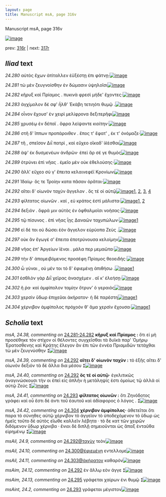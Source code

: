 ```yaml
---
layout: page
title: Manuscript msA, page 316v
---
```


Manuscript msA, page 316v

[![image](http://www.homermultitext.org/iipsrv?OBJ=IIP,1.0&FIF=/project/homer/pyramidal/deepzoom/hmt/vaimg/2017a/VA316VN_0818.tif&WID=100&CVT=JPEG)](http://www.homermultitext.org/ict2/?urn=urn:cite2:hmt:vaimg.2017a:VA316VN_0818)

prev:  [316r](../316r) | next:  [317r](../317r)

## *Iliad* text

*24.280* <a id="24.280"/> αὐτὸς ἔχων ἀτίταλλεν ἐϋξέστῃ ἐπι φάτνῃ·[![image](http://www.homermultitext.org/iipsrv?OBJ=IIP,1.0&FIF=/project/homer/pyramidal/deepzoom/hmt/vaimg/2017a/VA316VN_0818.tif&RGN=0.483,0.214,0.402,0.0338&WID=1000&CVT=JPEG)](http://www.homermultitext.org/ict2/?urn=urn:cite2:hmt:vaimg.2017a:VA316VN_0818@0.483,0.214,0.402,0.0338)

*24.281* <a id="24.281"/> τὼ μὲν ζευγνοίσθην ἐν δώμασιν ὑψηλοῖσι[![image](http://www.homermultitext.org/iipsrv?OBJ=IIP,1.0&FIF=/project/homer/pyramidal/deepzoom/hmt/vaimg/2017a/VA316VN_0818.tif&RGN=0.47,0.2372,0.381,0.027&WID=1000&CVT=JPEG)](http://www.homermultitext.org/ict2/?urn=urn:cite2:hmt:vaimg.2017a:VA316VN_0818@0.47,0.2372,0.381,0.027)

*24.282* <a id="24.282"/> κῆρυξ καὶ Πρίαμος . πυκινὰ φρεσὶ μήδε' ἔχοντες·[![image](http://www.homermultitext.org/iipsrv?OBJ=IIP,1.0&FIF=/project/homer/pyramidal/deepzoom/hmt/vaimg/2017a/VA316VN_0818.tif&RGN=0.482,0.259,0.42,0.027&WID=1000&CVT=JPEG)](http://www.homermultitext.org/ict2/?urn=urn:cite2:hmt:vaimg.2017a:VA316VN_0818@0.482,0.259,0.42,0.027)

*24.283* <a id="24.283"/> ἀγχίμολον δέ σφ' ἦλθ' Ἑκάβη τετιηότι θυμῷ .[![image](http://www.homermultitext.org/iipsrv?OBJ=IIP,1.0&FIF=/project/homer/pyramidal/deepzoom/hmt/vaimg/2017a/VA316VN_0818.tif&RGN=0.479,0.277,0.394,0.027&WID=1000&CVT=JPEG)](http://www.homermultitext.org/ict2/?urn=urn:cite2:hmt:vaimg.2017a:VA316VN_0818@0.479,0.277,0.394,0.027)

*24.284* <a id="24.284"/> οἶνον ἔχουσ' ἐν χειρὶ μελίφρονα δεξιτερῆφι[![image](http://www.homermultitext.org/iipsrv?OBJ=IIP,1.0&FIF=/project/homer/pyramidal/deepzoom/hmt/vaimg/2017a/VA316VN_0818.tif&RGN=0.477,0.295,0.406,0.027&WID=1000&CVT=JPEG)](http://www.homermultitext.org/ict2/?urn=urn:cite2:hmt:vaimg.2017a:VA316VN_0818@0.477,0.295,0.406,0.027)

*24.285* <a id="24.285"/> χρυσέῳ ἐν δέπαϊ . ὄφρα λείψαντε κιοίτην·[![image](http://www.homermultitext.org/iipsrv?OBJ=IIP,1.0&FIF=/project/homer/pyramidal/deepzoom/hmt/vaimg/2017a/VA316VN_0818.tif&RGN=0.476,0.3146,0.397,0.027&WID=1000&CVT=JPEG)](http://www.homermultitext.org/ict2/?urn=urn:cite2:hmt:vaimg.2017a:VA316VN_0818@0.476,0.3146,0.397,0.027)

*24.286* <a id="24.286"/> στῆ δ' ἵππων προπάροιθεν . ἔπος τ' ἔφατ' , έκ τ' ὀνόμαζε·[![image](http://www.homermultitext.org/iipsrv?OBJ=IIP,1.0&FIF=/project/homer/pyramidal/deepzoom/hmt/vaimg/2017a/VA316VN_0818.tif&RGN=0.481,0.3326,0.437,0.0353&WID=1000&CVT=JPEG)](http://www.homermultitext.org/ict2/?urn=urn:cite2:hmt:vaimg.2017a:VA316VN_0818@0.481,0.3326,0.437,0.0353)

*24.287* <a id="24.287"/> τῆ , σπεῖσον Διῒ πατρὶ , καὶ εὔχεο οἴκαδ' ἱ̈κέσθαι[![image](http://www.homermultitext.org/iipsrv?OBJ=IIP,1.0&FIF=/project/homer/pyramidal/deepzoom/hmt/vaimg/2017a/VA316VN_0818.tif&RGN=0.481,0.3506,0.407,0.0315&WID=1000&CVT=JPEG)](http://www.homermultitext.org/ict2/?urn=urn:cite2:hmt:vaimg.2017a:VA316VN_0818@0.481,0.3506,0.407,0.0315)

*24.288* <a id="24.288"/> ὰψ' ἐκ δυσμενέων ἀνδρῶν· ἐπεὶ ἂρ σέ γε θυμὸς[![image](http://www.homermultitext.org/iipsrv?OBJ=IIP,1.0&FIF=/project/homer/pyramidal/deepzoom/hmt/vaimg/2017a/VA316VN_0818.tif&RGN=0.482,0.3679,0.407,0.0345&WID=1000&CVT=JPEG)](http://www.homermultitext.org/ict2/?urn=urn:cite2:hmt:vaimg.2017a:VA316VN_0818@0.482,0.3679,0.407,0.0345)

*24.289* <a id="24.289"/> ὀτρύνει ἐπὶ νῆας . ἐμεῖο μὲν οὐκ ἐθελούσης·[![image](http://www.homermultitext.org/iipsrv?OBJ=IIP,1.0&FIF=/project/homer/pyramidal/deepzoom/hmt/vaimg/2017a/VA316VN_0818.tif&RGN=0.473,0.3949,0.407,0.0233&WID=1000&CVT=JPEG)](http://www.homermultitext.org/ict2/?urn=urn:cite2:hmt:vaimg.2017a:VA316VN_0818@0.473,0.3949,0.407,0.0233)

*24.290* <a id="24.290"/> ἂλλ' εὔχεο σύ γ' ἔπειτα κελαινεφέϊ Κρονίωνι[![image](http://www.homermultitext.org/iipsrv?OBJ=IIP,1.0&FIF=/project/homer/pyramidal/deepzoom/hmt/vaimg/2017a/VA316VN_0818.tif&RGN=0.475,0.4114,0.399,0.0233&WID=1000&CVT=JPEG)](http://www.homermultitext.org/ict2/?urn=urn:cite2:hmt:vaimg.2017a:VA316VN_0818@0.475,0.4114,0.399,0.0233)

*24.291* <a id="24.291"/> Ἰδαίῳ· ὅς τε Τροίην κατα πᾶσαν ὁρᾶται·[![image](http://www.homermultitext.org/iipsrv?OBJ=IIP,1.0&FIF=/project/homer/pyramidal/deepzoom/hmt/vaimg/2017a/VA316VN_0818.tif&RGN=0.473,0.4317,0.377,0.0233&WID=1000&CVT=JPEG)](http://www.homermultitext.org/ict2/?urn=urn:cite2:hmt:vaimg.2017a:VA316VN_0818@0.473,0.4317,0.377,0.0233)

*24.292* <a id="24.292"/> αἴτει δ' οἰωνὸν ταχὺν ἄγγελον . ὅς τέ οἱ αὐτῷ[![image](http://www.homermultitext.org/iipsrv?OBJ=IIP,1.0&FIF=/project/homer/pyramidal/deepzoom/hmt/vaimg/2017a/VA316VN_0818.tif&RGN=0.474,0.4512,0.385,0.0248&WID=1000&CVT=JPEG)](http://www.homermultitext.org/ict2/?urn=urn:cite2:hmt:vaimg.2017a:VA316VN_0818@0.474,0.4512,0.385,0.0248)[1](#msAim_24.12), [2](#msAil_24.9), [3](#msA_24.40), [4](#msA_24.39)

*24.293* <a id="24.293"/> φίλτατος οἰωνῶν . καί , εὑ κράτος ἐστὶ μάλιστα·[![image](http://www.homermultitext.org/iipsrv?OBJ=IIP,1.0&FIF=/project/homer/pyramidal/deepzoom/hmt/vaimg/2017a/VA316VN_0818.tif&RGN=0.474,0.4677,0.426,0.0285&WID=1000&CVT=JPEG)](http://www.homermultitext.org/ict2/?urn=urn:cite2:hmt:vaimg.2017a:VA316VN_0818@0.474,0.4677,0.426,0.0285)[1](#msAint_24.2), [2](#msA_24.41)

*24.294* <a id="24.294"/> δεξιὸν . ὄφρά μιν αὐτὸς ἐν ὀφθαλμοῖσι νοήσας·[![image](http://www.homermultitext.org/iipsrv?OBJ=IIP,1.0&FIF=/project/homer/pyramidal/deepzoom/hmt/vaimg/2017a/VA316VN_0818.tif&RGN=0.474,0.4887,0.426,0.0285&WID=1000&CVT=JPEG)](http://www.homermultitext.org/ict2/?urn=urn:cite2:hmt:vaimg.2017a:VA316VN_0818@0.474,0.4887,0.426,0.0285)

*24.295* <a id="24.295"/> τῷ πίσυνος . ἐπὶ νῆας ΐῃς Δαναῶν ταχυπώλων·[![image](http://www.homermultitext.org/iipsrv?OBJ=IIP,1.0&FIF=/project/homer/pyramidal/deepzoom/hmt/vaimg/2017a/VA316VN_0818.tif&RGN=0.475,0.5053,0.426,0.0285&WID=1000&CVT=JPEG)](http://www.homermultitext.org/ict2/?urn=urn:cite2:hmt:vaimg.2017a:VA316VN_0818@0.475,0.5053,0.426,0.0285)[1](#msAim_24.13)

*24.296* <a id="24.296"/> εἰ δέ τοι οὐ δώσει ἑὸν ἄγγελον εὐρύοπα Ζεὺς .[![image](http://www.homermultitext.org/iipsrv?OBJ=IIP,1.0&FIF=/project/homer/pyramidal/deepzoom/hmt/vaimg/2017a/VA316VN_0818.tif&RGN=0.478,0.527,0.379,0.0255&WID=1000&CVT=JPEG)](http://www.homermultitext.org/ict2/?urn=urn:cite2:hmt:vaimg.2017a:VA316VN_0818@0.478,0.527,0.379,0.0255)

*24.297* <a id="24.297"/> οὐκ ἂν ἔγωγέ σ' ἔπειτα ἐποτρύνουσα κελοίμην[![image](http://www.homermultitext.org/iipsrv?OBJ=IIP,1.0&FIF=/project/homer/pyramidal/deepzoom/hmt/vaimg/2017a/VA316VN_0818.tif&RGN=0.477,0.5465,0.409,0.0255&WID=1000&CVT=JPEG)](http://www.homermultitext.org/ict2/?urn=urn:cite2:hmt:vaimg.2017a:VA316VN_0818@0.477,0.5465,0.409,0.0255)

*24.298* <a id="24.298"/> νῆας ἐπ' Ἀργείων ϊέναι . μάλα περ μεμαῶτα·[![image](http://www.homermultitext.org/iipsrv?OBJ=IIP,1.0&FIF=/project/homer/pyramidal/deepzoom/hmt/vaimg/2017a/VA316VN_0818.tif&RGN=0.48,0.5661,0.41,0.0263&WID=1000&CVT=JPEG)](http://www.homermultitext.org/ict2/?urn=urn:cite2:hmt:vaimg.2017a:VA316VN_0818@0.48,0.5661,0.41,0.0263)

*24.299* <a id="24.299"/> τὴν δ' ἀπαμειβόμενος προσέφη Πρίαμος θεοειδής·[![image](http://www.homermultitext.org/iipsrv?OBJ=IIP,1.0&FIF=/project/homer/pyramidal/deepzoom/hmt/vaimg/2017a/VA316VN_0818.tif&RGN=0.472,0.5826,0.436,0.0285&WID=1000&CVT=JPEG)](http://www.homermultitext.org/ict2/?urn=urn:cite2:hmt:vaimg.2017a:VA316VN_0818@0.472,0.5826,0.436,0.0285)

*24.300* <a id="24.300"/> ὦ γύναι , οὐ μέν τοι τό δ' ἐφιεμένῃ ἀπιθήσω .[![image](http://www.homermultitext.org/iipsrv?OBJ=IIP,1.0&FIF=/project/homer/pyramidal/deepzoom/hmt/vaimg/2017a/VA316VN_0818.tif&RGN=0.474,0.5998,0.421,0.0285&WID=1000&CVT=JPEG)](http://www.homermultitext.org/ict2/?urn=urn:cite2:hmt:vaimg.2017a:VA316VN_0818@0.474,0.5998,0.421,0.0285)[1](#msAil_24.10)

*24.301* <a id="24.301"/> ἐσθλὸν γὰρ Διῒ χεῖρας ἀνασχέμεν . αἴ κ' ἐλεήσῃ·[![image](http://www.homermultitext.org/iipsrv?OBJ=IIP,1.0&FIF=/project/homer/pyramidal/deepzoom/hmt/vaimg/2017a/VA316VN_0818.tif&RGN=0.475,0.6239,0.421,0.0285&WID=1000&CVT=JPEG)](http://www.homermultitext.org/ict2/?urn=urn:cite2:hmt:vaimg.2017a:VA316VN_0818@0.475,0.6239,0.421,0.0285)

*24.302* <a id="24.302"/> ῆ ῥα· καὶ ἀμφίπολον ταμίην ὄτρυν' ὁ γεραιὸς[![image](http://www.homermultitext.org/iipsrv?OBJ=IIP,1.0&FIF=/project/homer/pyramidal/deepzoom/hmt/vaimg/2017a/VA316VN_0818.tif&RGN=0.475,0.6419,0.421,0.0255&WID=1000&CVT=JPEG)](http://www.homermultitext.org/ict2/?urn=urn:cite2:hmt:vaimg.2017a:VA316VN_0818@0.475,0.6419,0.421,0.0255)

*24.303* <a id="24.303"/> χερσὶν ὕδωρ ἐπιχεῦαι ἀκήρατον· ἡ δὲ παρέστη[![image](http://www.homermultitext.org/iipsrv?OBJ=IIP,1.0&FIF=/project/homer/pyramidal/deepzoom/hmt/vaimg/2017a/VA316VN_0818.tif&RGN=0.468,0.6592,0.426,0.0255&WID=1000&CVT=JPEG)](http://www.homermultitext.org/ict2/?urn=urn:cite2:hmt:vaimg.2017a:VA316VN_0818@0.468,0.6592,0.426,0.0255)[1](#msAil_24.11)

*24.304* <a id="24.304"/> χέρνιβον ἀμφίπολος πρόχοόν θ' ἅμα χερσὶν ἔχουσα·[![image](http://www.homermultitext.org/iipsrv?OBJ=IIP,1.0&FIF=/project/homer/pyramidal/deepzoom/hmt/vaimg/2017a/VA316VN_0818.tif&RGN=0.472,0.6757,0.447,0.0293&WID=1000&CVT=JPEG)](http://www.homermultitext.org/ict2/?urn=urn:cite2:hmt:vaimg.2017a:VA316VN_0818@0.472,0.6757,0.447,0.0293)[1](#msA_24.42)

## *Scholia* text

*msA, 24.38, commenting on* [24.281-24.282](#24.281-24.282)  <a id="msA_24.38"/> **κῆρυξ καὶ Πρίαμος :** ὅτι εἰ μὴ προσέθηκε τὸν στίχον οἱ θέλοντες συγχεῖσθαι τὰ δυϊκὰ παρ' Ὁμήρῳ Ἐρατοσθενης καὶ Κράτης ἔλεγον ἂν ἐπι τῶν ἐννέα Πριαμιδῶν τετάχθαι τὼ μὲν ζευγνύσθην ⁑[![image](http://www.homermultitext.org/iipsrv?OBJ=IIP,1.0&FIF=/project/homer/pyramidal/deepzoom/hmt/vaimg/2017a/VA316VN_0818.tif&RGN=0.224,0.1096,0.64,0.0353&WID=1000&CVT=JPEG)](http://www.homermultitext.org/ict2/?urn=urn:cite2:hmt:vaimg.2017a:VA316VN_0818@0.224,0.1096,0.64,0.0353)

*msA, 24.39, commenting on* [24.292](#24.292)  <a id="msA_24.39"/> **αἴτει δ' οἰωνὸν ταχὺν :** τὸ ἑξῆς αἴτει δ' οἰωνὸν δεξιόν τὰ δὲ ἄλλα δια μέσου ⁑[![image](http://www.homermultitext.org/iipsrv?OBJ=IIP,1.0&FIF=/project/homer/pyramidal/deepzoom/hmt/vaimg/2017a/VA316VN_0818.tif&RGN=0.212,0.4459,0.22,0.036&WID=1000&CVT=JPEG)](http://www.homermultitext.org/ict2/?urn=urn:cite2:hmt:vaimg.2017a:VA316VN_0818@0.212,0.4459,0.22,0.036)

*msA, 24.40, commenting on* [24.292](#24.292)  <a id="msA_24.40"/> **ὅς τέ οἱ αὐτῷ·** ἐγκλιτικῶς ἀναγινώσκουσι τὴν οι ἐπεὶ εἰς ἁπλῆν ἡ μετάληψίς ἐστι ὁμοίως τῷ ἀλλά οἱ αὐτῷ Ζεύς ⁑[![image](http://www.homermultitext.org/iipsrv?OBJ=IIP,1.0&FIF=/project/homer/pyramidal/deepzoom/hmt/vaimg/2017a/VA316VN_0818.tif&RGN=0.215,0.4767,0.207,0.0375&WID=1000&CVT=JPEG)](http://www.homermultitext.org/ict2/?urn=urn:cite2:hmt:vaimg.2017a:VA316VN_0818@0.215,0.4767,0.207,0.0375)

*msA, 24.41, commenting on* [24.293](#24.293)  <a id="msA_24.41"/> **φίλτατος οἰωνῶν :** ὅτι Ζηνόδοτος γράφει καὶ οὗ ἔστι δὲ ἀντι τοῦ ἑαυτοῦ καὶ ἀδίαφορος ὁ λόγος . ⁑[![image](http://www.homermultitext.org/iipsrv?OBJ=IIP,1.0&FIF=/project/homer/pyramidal/deepzoom/hmt/vaimg/2017a/VA316VN_0818.tif&RGN=0.208,0.5105,0.214,0.0383&WID=1000&CVT=JPEG)](http://www.homermultitext.org/ict2/?urn=urn:cite2:hmt:vaimg.2017a:VA316VN_0818@0.208,0.5105,0.214,0.0383)

*msA, 24.42, commenting on* [24.304](#24.304)  <a id="msA_24.42"/> **χέρνιβον ἀμφίπολος·** ἀθετεῖται ὅτι παρα τὸ σύνηθες αὐτῷ χέρνιβον τὸ ἀγγεῖον τὸ ὑποδεχόμενον τὸ ὕδωρ ὡς ἡμεῖς τοῦτο δὲ αὐτὸς εἴωθε καλλεῖν λέβητα · τὸ δε κατ τῶν χειρῶν διδόμενον ὕδωρ χέρνιβα · ἔνιοι δὲ διπλῇ σημειοῦνται ὡς ἅπαξ ἐνταῦθα εἰρημένῳ ⁑[![image](http://www.homermultitext.org/iipsrv?OBJ=IIP,1.0&FIF=/project/homer/pyramidal/deepzoom/hmt/vaimg/2017a/VA316VN_0818.tif&RGN=0.176,0.5458,0.254,0.0908&WID=1000&CVT=JPEG)](http://www.homermultitext.org/ict2/?urn=urn:cite2:hmt:vaimg.2017a:VA316VN_0818@0.176,0.5458,0.254,0.0908)

*msAil, 24.9, commenting on* [24.292@ταχὺν](#24.292@ταχὺν)  <a id="msAil_24.9"/> τεὸν[![image](http://www.homermultitext.org/iipsrv?OBJ=IIP,1.0&FIF=/project/homer/pyramidal/deepzoom/hmt/vaimg/2017a/VA316VN_0818.tif&RGN=0.624,0.4459,0.031,0.0135&WID=1000&CVT=JPEG)](http://www.homermultitext.org/ict2/?urn=urn:cite2:hmt:vaimg.2017a:VA316VN_0818@0.624,0.4459,0.031,0.0135)

*msAil, 24.10, commenting on* [24.300@ἐφιεμένῃ](#24.300@ἐφιεμένῃ)  <a id="msAil_24.10"/> εντελλομε[![image](http://www.homermultitext.org/iipsrv?OBJ=IIP,1.0&FIF=/project/homer/pyramidal/deepzoom/hmt/vaimg/2017a/VA316VN_0818.tif&RGN=0.72,0.5998,0.056,0.0143&WID=1000&CVT=JPEG)](http://www.homermultitext.org/ict2/?urn=urn:cite2:hmt:vaimg.2017a:VA316VN_0818@0.72,0.5998,0.056,0.0143)

*msAil, 24.11, commenting on* [24.303@ἀκήρατον](#24.303@ἀκήρατον)  <a id="msAil_24.11"/> καθαρόν[![image](http://www.homermultitext.org/iipsrv?OBJ=IIP,1.0&FIF=/project/homer/pyramidal/deepzoom/hmt/vaimg/2017a/VA316VN_0818.tif&RGN=0.726,0.6584,0.049,0.0135&WID=1000&CVT=JPEG)](http://www.homermultitext.org/ict2/?urn=urn:cite2:hmt:vaimg.2017a:VA316VN_0818@0.726,0.6584,0.049,0.0135)

*msAim, 24.12, commenting on* [24.292](#24.292)  <a id="msAim_24.12"/> ἐν ἄλλῳ εὸν άγγε ⁑[![image](http://www.homermultitext.org/iipsrv?OBJ=IIP,1.0&FIF=/project/homer/pyramidal/deepzoom/hmt/vaimg/2017a/VA316VN_0818.tif&RGN=0.425,0.4497,0.05,0.042&WID=1000&CVT=JPEG)](http://www.homermultitext.org/ict2/?urn=urn:cite2:hmt:vaimg.2017a:VA316VN_0818@0.425,0.4497,0.05,0.042)

*msAim, 24.13, commenting on* [24.295](#24.295)  <a id="msAim_24.13"/> γράφεται χαίρων ἐνι θυμῷ ⁑[![image](http://www.homermultitext.org/iipsrv?OBJ=IIP,1.0&FIF=/project/homer/pyramidal/deepzoom/hmt/vaimg/2017a/VA316VN_0818.tif&RGN=0.416,0.5083,0.061,0.0428&WID=1000&CVT=JPEG)](http://www.homermultitext.org/ict2/?urn=urn:cite2:hmt:vaimg.2017a:VA316VN_0818@0.416,0.5083,0.061,0.0428)

*msAint, 24.2, commenting on* [24.293](#24.293)  <a id="msAint_24.2"/> γράφεται μέγιστον[![image](http://www.homermultitext.org/iipsrv?OBJ=IIP,1.0&FIF=/project/homer/pyramidal/deepzoom/hmt/vaimg/2017a/VA316VN_0818.tif&RGN=0.856,0.4505,0.052,0.0233&WID=1000&CVT=JPEG)](http://www.homermultitext.org/ict2/?urn=urn:cite2:hmt:vaimg.2017a:VA316VN_0818@0.856,0.4505,0.052,0.0233)